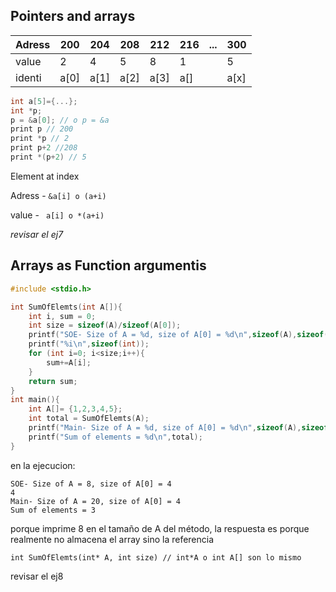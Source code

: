 <!--22:03-->
## Pointers and arrays


| Adress | 200  | 204  | 208  | 212  | 216 | ... | 300  |
|--------|------|------|------|------|-----|-----|------|
| value  | 2    | 4    | 5    | 8    | 1   |     | 5    |
| identi | a[0] | a[1] | a[2] | a[3] | a[] |     | a[x] |


```C
int a[5]={...};
int *p;
p = &a[0]; // o p = &a
print p // 200 
print *p // 2
print p+2 //208
print *(p+2) // 5
```
Element at index

Adress - `&a[i] o (a+i)` 

value  - ` a[i] o *(a+i)`

*revisar el ej7*

## Arrays as Function argumentis

```C
#include <stdio.h>

int SumOfElemts(int A[]){
    int i, sum = 0;
    int size = sizeof(A)/sizeof(A[0]);
    printf("SOE- Size of A = %d, size of A[0] = %d\n",sizeof(A),sizeof(A[0]));
    printf("%i\n",sizeof(int));
    for (int i=0; i<size;i++){
        sum+=A[i];
    }
    return sum;
}
int main(){
    int A[]= {1,2,3,4,5};
    int total = SumOfElemts(A);
    printf("Main- Size of A = %d, size of A[0] = %d\n",sizeof(A),sizeof(A[0]));
    printf("Sum of elements = %d\n",total);
}

```

en la ejecucion: 
```
SOE- Size of A = 8, size of A[0] = 4
4
Main- Size of A = 20, size of A[0] = 4
Sum of elements = 3
```
<!--23:30-->

porque imprime 8 en el tamaño de A del método, la respuesta es porque realmente no almacena el array sino la referencia 

`int SumOfElemts(int* A, int size) // int*A o int A[] son lo mismo`

revisar el ej8


